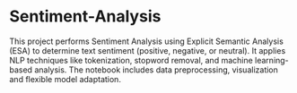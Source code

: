 # Sentiment-Analysis
This project performs Sentiment Analysis using Explicit Semantic Analysis (ESA) to determine text sentiment (positive, negative, or neutral). It applies NLP techniques like tokenization, stopword removal, and machine learning-based analysis. The notebook includes data preprocessing, visualization and flexible model adaptation.
